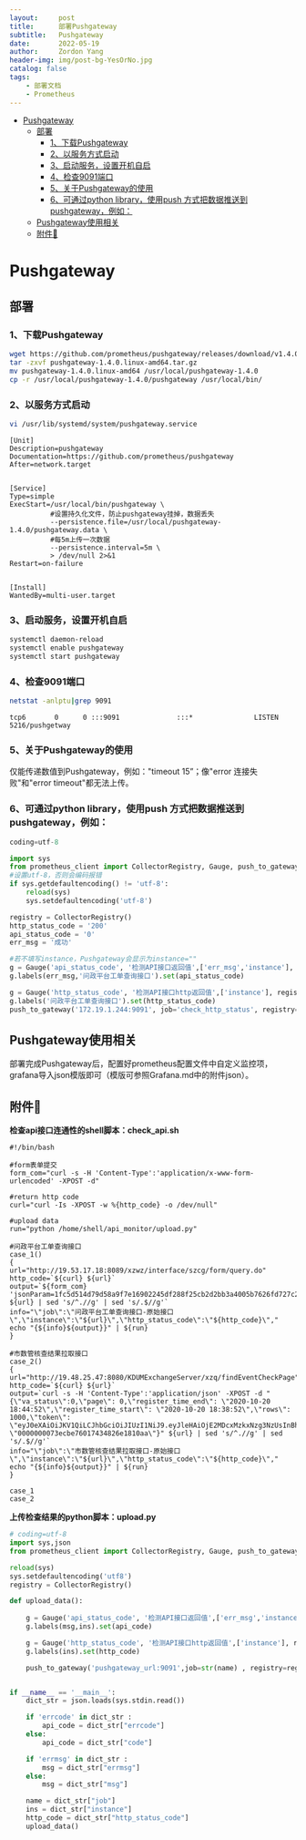 ```yaml
---
layout:     post
title:      部署Pushgateway
subtitle:   Pushgateway
date:       2022-05-19
author:     Zordon Yang
header-img: img/post-bg-YesOrNo.jpg
catalog: false
tags:
    - 部署文档
    - Prometheus
---
```

- [Pushgateway](#pushgateway)
  - [部署](#部署)
    - [1、下载Pushgateway](#1下载pushgateway)
    - [2、以服务方式启动](#2以服务方式启动)
    - [3、启动服务，设置开机自启](#3启动服务设置开机自启)
    - [4、检查9091端口](#4检查9091端口)
    - [5、关于Pushgateway的使用](#5关于pushgateway的使用)
    - [6、可通过python library，使用push 方式把数据推送到pushgateway，例如：](#6可通过python-library使用push-方式把数据推送到pushgateway例如)
  - [Pushgateway使用相关](#pushgateway使用相关)
  - [附件📎](#附件)

# Pushgateway

## 部署

### 1、下载Pushgateway

```bash
wget https://github.com/prometheus/pushgateway/releases/download/v1.4.0/pushgateway-1.4.0.linux-amd64.tar.gz 
tar -zxvf pushgateway-1.4.0.linux-amd64.tar.gz 
mv pushgateway-1.4.0.linux-amd64 /usr/local/pushgateway-1.4.0 
cp -r /usr/local/pushgateway-1.4.0/pushgateway /usr/local/bin/ 
```

### 2、以服务方式启动 

```bash
vi /usr/lib/systemd/system/pushgateway.service 
```

```shell
[Unit] 
Description=pushgateway 
Documentation=https://github.com/prometheus/pushgateway 
After=network.target 


[Service] 
Type=simple 
ExecStart=/usr/local/bin/pushgateway \ 
          #设置持久化文件，防止pushgateway挂掉，数据丢失 
          --persistence.file=/usr/local/pushgateway-1.4.0/pushgateway.data \ 
          #每5m上传一次数据 
          --persistence.interval=5m \ 
          > /dev/null 2>&1 
Restart=on-failure 


[Install] 
WantedBy=multi-user.target 
```

### 3、启动服务，设置开机自启 

```bash
systemctl daemon-reload 
systemctl enable pushgateway 
systemctl start pushgateway 
```

### 4、检查9091端口 

```bash
netstat -anlptu|grep 9091 
```

```output
tcp6       0      0 :::9091              :::*               LISTEN      5216/pushgetway 
```

### 5、关于Pushgateway的使用

仅能传递数值到Pushgateway，例如："timeout 15”；像"error 连接失败"和"error timeout"都无法上传。 

### 6、可通过python library，使用push 方式把数据推送到pushgateway，例如： 

```python
coding=utf-8 

import sys 
from prometheus_client import CollectorRegistry, Gauge, push_to_gateway 
#设置utf-8，否则会编码报错 
if sys.getdefaultencoding() != 'utf-8': 
    reload(sys) 
    sys.setdefaultencoding('utf-8') 

registry = CollectorRegistry() 
http_status_code = '200' 
api_status_code = '0' 
err_msg = '成功' 

#若不填写instance，Pushgateway会显示为instance="" 
g = Gauge('api_status_code', '检测API接口返回值',['err_msg','instance'], registry=registry) 
g.labels(err_msg,'问政平台工单查询接口').set(api_status_code) 

g = Gauge('http_status_code', '检测API接口http返回值',['instance'], registry=registry) 
g.labels('问政平台工单查询接口').set(http_status_code) 
push_to_gateway('172.19.1.244:9091', job='check_http_status', registry=registry) 
```

## Pushgateway使用相关

部署完成Pushgateway后，配置好prometheus配置文件中自定义监控项，grafana导入json模版即可（模版可参照Grafana.md中的附件json）。

## 附件📎

**检查api接口连通性的shell脚本：check_api.sh**

```shell
#!/bin/bash

#form表单提交
form_com="curl -s -H 'Content-Type':'application/x-www-form-urlencoded' -XPOST -d"

#return http code
curl="curl -Is -XPOST -w %{http_code} -o /dev/null"

#upload data
run="python /home/shell/api_monitor/upload.py"

#问政平台工单查询接口
case_1()
{
url="http://19.53.17.18:8089/xzwz/interface/szcg/form/query.do"
http_code=`${curl} ${url}`
output=`${form_com} 'jsonParam=1fc5d514d79d58a9f7e16902245df288f25cb2d2bb3a4005b7626fd727c29d80' ${url} | sed 's/^.//g' | sed 's/.$//g'`
info="\"job\":\"问政平台工单查询接口-原始接口\",\"instance\":\"${url}\",\"http_status_code\":\"${http_code}\","
echo "{${info}${output}}" | ${run}
}

#市数管核查结果拉取接口
case_2()
{
url="http://19.48.25.47:8080/KDUMExchangeServer/xzq/findEventCheckPage"
http_code=`${curl} ${url}`
output=`curl -s -H 'Content-Type':'application/json' -XPOST -d "{\"va_status\":0,\"page\": 0,\"register_time_end\": \"2020-10-20 18:44:52\",\"register_time_start\": \"2020-10-20 18:38:52\",\"rows\": 1000,\"token\": \"eyJ0eXAiOiJKV1QiLCJhbGciOiJIUzI1NiJ9.eyJleHAiOjE2MDcxMzkxNzg3NzUsInBheWxvYWQiOiJ7XCJsYXN0VGltZVwiOlwiMjAyMC0xMi0wNCAxMTozMjo1OFwiLFwiZGlzdHJpY3RJZFwiOlwiMDc0ODg2MjgtNjZGNy0xMTQ5LUJDMDctQzM0MkRDNDcwQjg3XCIsXCJsb2dpblB3ZFwiOlwia2luZ2RvbVwiLFwiYWRkaXRpb25hbFJvbGVJZHNcIjpcIkU2NUYxQzA3LUIwQjYtREQxMS04MDA5LTAwMUU5MEEyMEEwQ1wiLFwibG9naW5OYW1lXCI6XCJraW5nZG9tXCIsXCJkZXB0SWRcIjpcIkI0NUMxQzA3LUIwQjYtREQxMS04MDA5LTAwMUU5MEEyMEEwQ1wifSJ9.ma5kzuZrwecANGLC_r6zB0mGlTA4EeoU9IFIYsezscI\",\"user_id\": \"0000000073ecbe76017434826e1810aa\"}" ${url} | sed 's/^.//g' | sed 's/.$//g'`
info="\"job\":\"市数管核查结果拉取接口-原始接口\",\"instance\":\"${url}\",\"http_status_code\":\"${http_code}\","
echo "{${info}${output}}" | ${run}
}

case_1
case_2
```

**上传检查结果的python脚本：upload.py**

```python
# coding=utf-8
import sys,json
from prometheus_client import CollectorRegistry, Gauge, push_to_gateway

reload(sys)
sys.setdefaultencoding('utf8')
registry = CollectorRegistry()

def upload_data():
    
    g = Gauge('api_status_code', '检测API接口返回值',['err_msg','instance'], registry=registry)
    g.labels(msg,ins).set(api_code)

    g = Gauge('http_status_code', '检测API接口http返回值',['instance'], registry=registry)
    g.labels(ins).set(http_code)

    push_to_gateway('pushgateway_url:9091',job=str(name) , registry=registry)


if __name__ == '__main__':
    dict_str = json.loads(sys.stdin.read())

    if 'errcode' in dict_str :
        api_code = dict_str["errcode"]
    else:
        api_code = dict_str["code"]

    if 'errmsg' in dict_str :
        msg = dict_str["errmsg"]
    else:
        msg = dict_str["msg"]

    name = dict_str["job"]
    ins = dict_str["instance"]
    http_code = dict_str["http_status_code"]
    upload_data()
```